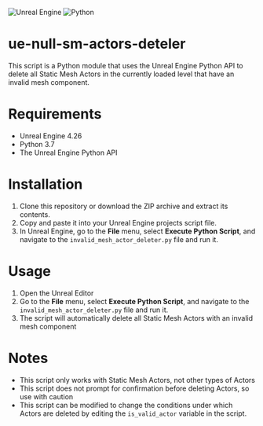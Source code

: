 ![Unreal Engine](https://img.shields.io/badge/unrealengine-%23313131.svg?style=for-the-badge&logo=unrealengine&logoColor=white)
![Python](https://img.shields.io/badge/python-3670A0?style=for-the-badge&logo=python&logoColor=ffdd54)
# ue-null-sm-actors-deteler
This script is a Python module that uses the Unreal Engine Python API to delete all Static Mesh Actors in the currently loaded level that have an invalid mesh component.

# Requirements
* Unreal Engine 4.26
* Python 3.7
* The Unreal Engine Python API

# Installation
1. Clone this repository or download the ZIP archive and extract its contents.
2. Copy and paste it into your Unreal Engine projects script file.
3. In  Unreal Engine, go to the **File** menu, select **Execute Python Script**, and navigate to the ```invalid_mesh_actor_deleter.py``` file and run it.


# Usage
1. Open the Unreal Editor
2. Go to the **File** menu, select **Execute Python Script**, and navigate to the ```invalid_mesh_actor_deleter.py``` file and run it.
3. The script will automatically delete all Static Mesh Actors with an invalid mesh component


# Notes
* This script only works with Static Mesh Actors, not other types of Actors
* This script does not prompt for confirmation before deleting Actors, so use with caution
* This script can be modified to change the conditions under which Actors are deleted by editing the ```is_valid_actor``` variable in the script.

